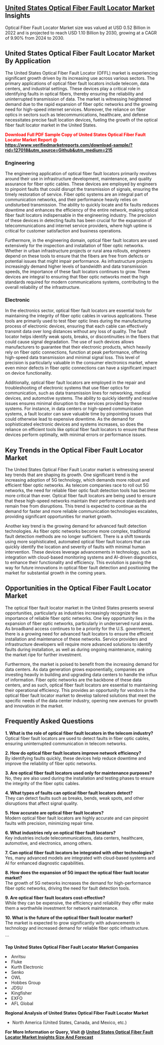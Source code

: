 <h2><a href="https://www.verifiedmarketreports.com/download-sample/?rid=127018&amp;utm_source=Github&amp;utm_medium=215" target="_blank">United States Optical Fiber Fault Locator Market</a> Insights</h2><p>Optical Fiber Fault Locator Market size was valued at USD 0.52 Billion in 2022 and is projected to reach USD 1.10 Billion by 2030, growing at a CAGR of 9.90% from 2024 to 2030.</p><p> <h2>United States Optical Fiber Fault Locator Market By Application</h2> <p>The United States Optical Fiber Fault Locator (OFFL) market is experiencing significant growth driven by its increasing use across various sectors. The primary applications of optical fiber fault locators include telecom, data centers, and industrial settings. These devices play a critical role in identifying faults in optical fibers, thereby ensuring the reliability and uninterrupted transmission of data. The market is witnessing heightened demand due to the rapid expansion of fiber optic networks and the growing need for high-speed internet services. Moreover, the reliance on fiber optics in sectors such as telecommunications, healthcare, and defense necessitates precise fault location devices, fueling the growth of the optical fiber fault locator market in the United States. <strong><p><span class=""><span style="color: #ff0000;"><strong>Download Full PDF Sample Copy of United States Optical Fiber Fault Locator Market Report</strong> @ </span><a href="https://www.verifiedmarketreports.com/download-sample/?rid=127018&amp;utm_source=Github&amp;utm_medium=215" target="_blank">https://www.verifiedmarketreports.com/download-sample/?rid=127018&amp;utm_source=Github&amp;utm_medium=215</a></span></p></strong></p> <h3>Engineering</h3> <p>The engineering application of optical fiber fault locators primarily revolves around their use in infrastructure development, maintenance, and quality assurance for fiber optic cables. These devices are employed by engineers to pinpoint faults that could disrupt the transmission of signals, ensuring the timely restoration of service. Fiber optic systems are an integral part of communication networks, and their performance heavily relies on undisturbed transmission. The ability to quickly locate and fix faults reduces downtime and enhances the efficiency of the entire network, making optical fiber fault locators indispensable in the engineering industry. The precision of these devices in detecting faults has been crucial for the expansion of telecommunications and internet service providers, where high uptime is critical for customer satisfaction and business operations. <p>Furthermore, in the engineering domain, optical fiber fault locators are used extensively for the inspection and installation of fiber optic networks. Whether in urban infrastructure projects or rural area rollouts, engineers depend on these tools to ensure that the fibers are free from defects or potential issues that might impair performance. As infrastructure projects increasingly demand higher levels of bandwidth and data transmission speeds, the importance of these fault locators continues to grow. These devices are integral to ensuring that fiber optic networks meet the high standards required for modern communications systems, contributing to the overall reliability of the infrastructure.</p> <h3>Electronic</h3> <p>In the electronics sector, optical fiber fault locators are essential tools for maintaining the integrity of fiber optic cables in various applications. These tools are primarily used to test fiber optic lines during the manufacturing process of electronic devices, ensuring that each cable can effectively transmit data over long distances without any loss of quality. The fault locator helps identify weak spots, breaks, or discontinuities in the fibers that could cause signal degradation. The use of such devices allows manufacturers to guarantee that their electronic products, which heavily rely on fiber optic connections, function at peak performance, offering high-speed data transmission and minimal signal loss. This level of precision is particularly valuable in the consumer electronics market, where even minor defects in fiber optic connections can have a significant impact on device functionality. <p>Additionally, optical fiber fault locators are employed in the repair and troubleshooting of electronic systems that use fiber optics for communication, such as data transmission lines for networking, medical devices, and automotive systems. The ability to quickly identify and resolve issues ensures minimal disruption to the services provided by these systems. For instance, in data centers or high-speed communication systems, a fault locator can save valuable time by pinpointing issues that could otherwise lead to expensive downtime. As the demand for sophisticated electronic devices and systems increases, so does the reliance on efficient tools like optical fiber fault locators to ensure that these devices perform optimally, with minimal errors or performance issues.</p> <h2>Key Trends in the Optical Fiber Fault Locator Market</h2> <p>The United States Optical Fiber Fault Locator market is witnessing several key trends that are shaping its growth. One significant trend is the increasing adoption of 5G technology, which demands more robust and efficient fiber optic networks. As telecom companies race to roll out 5G networks, the need for reliable fiber optic fault detection tools has become more critical than ever. Optical fiber fault locators are being used to ensure that these high-speed networks maintain their performance standards and remain free from disruptions. This trend is expected to continue as the demand for faster and more reliable communication technologies escalates, providing significant opportunities for market growth.</p> <p>Another key trend is the growing demand for advanced fault detection technologies. As fiber optic networks become more complex, traditional fault detection methods are no longer sufficient. There is a shift towards using more sophisticated, automated optical fiber fault locators that can quickly identify the location and severity of faults with minimal human intervention. These devices leverage advancements in technology, such as integration with cloud-based monitoring systems and AI-driven diagnostics, to enhance their functionality and efficiency. This evolution is paving the way for future innovations in optical fiber fault detection and positioning the market for substantial growth in the coming years.</p> <h2>Opportunities in the Optical Fiber Fault Locator Market</h2> <p>The optical fiber fault locator market in the United States presents several opportunities, particularly as industries increasingly recognize the importance of reliable fiber optic networks. One key opportunity lies in the expansion of fiber optic networks, particularly in underserved rural areas. As broadband access continues to be a priority for the U.S. government, there is a growing need for advanced fault locators to ensure the efficient installation and maintenance of these networks. Service providers and infrastructure developers will require more advanced solutions to identify faults during installation, as well as during ongoing maintenance, making the market ripe for further investment.</p> <p>Furthermore, the market is poised to benefit from the increasing demand for data centers. As data generation grows exponentially, companies are investing heavily in building and upgrading data centers to handle the influx of information. Fiber optic networks are the backbone of these data centers, and as such, optical fiber fault locators are essential to maintaining their operational efficiency. This provides an opportunity for vendors in the optical fiber fault locator market to develop tailored solutions that meet the specific needs of the data center industry, opening new avenues for growth and innovation in the market.</p> <h2>Frequently Asked Questions</h2> <p><strong>1. What is the role of optical fiber fault locators in the telecom industry?</strong><br> Optical fiber fault locators are used to detect faults in fiber optic cables, ensuring uninterrupted communication in telecom networks.</p> <p><strong>2. How do optical fiber fault locators improve network efficiency?</strong><br> By identifying faults quickly, these devices help reduce downtime and improve the reliability of fiber optic networks.</p> <p><strong>3. Are optical fiber fault locators used only for maintenance purposes?</strong><br> No, they are also used during the installation and testing phases to ensure the integrity of the fiber optic cables.</p> <p><strong>4. What types of faults can optical fiber fault locators detect?</strong><br> They can detect faults such as breaks, bends, weak spots, and other disruptions that affect signal quality.</p> <p><strong>5. How accurate are optical fiber fault locators?</strong><br> Modern optical fiber fault locators are highly accurate and can pinpoint faults with precision, minimizing repair time.</p> <p><strong>6. What industries rely on optical fiber fault locators?</strong><br> Key industries include telecommunications, data centers, healthcare, automotive, and electronics, among others.</p> <p><strong>7. Can optical fiber fault locators be integrated with other technologies?</strong><br> Yes, many advanced models are integrated with cloud-based systems and AI for enhanced diagnostic capabilities.</p> <p><strong>8. How does the expansion of 5G impact the optical fiber fault locator market?</strong><br> The growth of 5G networks increases the demand for high-performance fiber optic networks, driving the need for fault detection tools.</p> <p><strong>9. Are optical fiber fault locators cost-effective?</strong><br> While they can be expensive, the efficiency and reliability they offer make them a worthwhile investment for network maintenance.</p> <p><strong>10. What is the future of the optical fiber fault locator market?</strong><br> The market is expected to grow significantly with advancements in technology and increased demand for reliable fiber optic infrastructure.</p> ```</p><p><strong>Top United States Optical Fiber Fault Locator Market Companies</strong></p><div data-test-id=""><p><li>Anritsu</li><li> Fluke</li><li> Kurth Electronic</li><li> Senko</li><li> OWL</li><li> Hobbes Group</li><li> JDSU</li><li> Kingfisher</li><li> EXFO</li><li> AFL Global</li></p><div><strong>Regional Analysis of&nbsp;United States Optical Fiber Fault Locator Market</strong></div><ul><li dir="ltr"><p dir="ltr">North America&nbsp;(United States, Canada, and Mexico, etc.)</p></li></ul><p><strong>For More Information or Query, Visit @&nbsp;</strong><strong><a href="https://www.verifiedmarketreports.com/product/global-optical-fiber-fault-locator-market-report-2019-competitive-landscape-trends-and-opportunities/?utm_source=Github&amp;utm_medium=215" target="_blank">United States Optical Fiber Fault Locator Market Insights Size And Forecast</a></strong></p></div>
